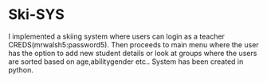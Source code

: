 # Ski-SYS
I implemented a skiing system where users can login as a teacher CREDS(mrwalsh5:password5).
Then proceeds to main menu where the user has the option to add new student details or look at groups where the users are sorted based on age,abilitygender etc..
System has been created in python.
